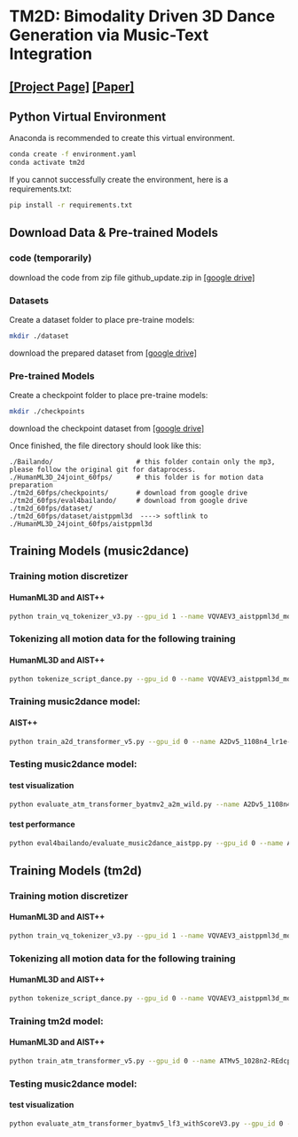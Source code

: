 # TM2D: Bimodality Driven 3D Dance Generation via Music-Text Integration
## [[Project Page]](https://garfield-kh.github.io/TM2D/) [[Paper]](https://arxiv.org/abs/2304.02419)

## Python Virtual Environment

Anaconda is recommended to create this virtual environment.

```sh
conda create -f environment.yaml
conda activate tm2d
```

If you cannot successfully create the environment, here is a requirements.txt:
```sh
pip install -r requirements.txt
```

## Download Data & Pre-trained Models

### code (temporarily) 
download the code from zip file github_update.zip in [[google drive]](https://drive.google.com/drive/folders/1gtIcMORHwEIM61bZi-gGbEZWVahrGzMq?usp=sharing) 

### Datasets
Create a dataset folder to place pre-traine models:
```sh
mkdir ./dataset
```
download the prepared dataset from [[google drive]](https://drive.google.com/drive/folders/1gtIcMORHwEIM61bZi-gGbEZWVahrGzMq?usp=sharing)

### Pre-trained Models
Create a checkpoint folder to place pre-traine models:
```sh
mkdir ./checkpoints
```
download the checkpoint dataset from [[google drive]](https://drive.google.com/drive/folders/1gtIcMORHwEIM61bZi-gGbEZWVahrGzMq?usp=sharing)

Once finished, the file directory should look like this:  
  ```
  ./Bailando/                     # this folder contain only the mp3, please follow the original git for dataprocess.
  ./HumanML3D_24joint_60fps/      # this folder is for motion data preparation 
  ./tm2d_60fps/checkpoints/       # download from google drive
  ./tm2d_60fps/eval4bailando/     # download from google drive
  ./tm2d_60fps/dataset/
  ./tm2d_60fps/dataset/aistppml3d  ----> softlink to ./HumanML3D_24joint_60fps/aistppml3d
  ```

## Training Models (music2dance)

### Training motion discretizer 
#### HumanML3D and AIST++
```sh
python train_vq_tokenizer_v3.py --gpu_id 1 --name VQVAEV3_aistppml3d_motion_1003_d3 --dataset_name aistppml3d --batch_size 512 --n_resblk 3 --n_down=3 --start_dis_epoch 300 --window_size 128 --save_every_e 2
```

### Tokenizing all motion data for the following training
#### HumanML3D and AIST++ 
```sh
python tokenize_script_dance.py --gpu_id 0 --name VQVAEV3_aistppml3d_motion_1003_d3 --dataset_name aistppml3d --which_vqvae E0310 --n_resblk 3 --n_down=3 --window_size 128
```

### Training music2dance model:
#### AIST++
```sh
python train_a2d_transformer_v5.py --gpu_id 0 --name A2Dv5_1108n4_lr1e-4 --dataset_name aistppml3d --which_vqvae E0310 --tokenizer_name VQVAEV3_aistppml3d_motion_1003_d3 --tokenizer_name_motion VQVAEV3_aistppml3d_motion_1003_d3_E0310 --proj_share_weight --n_enc_layers 6 --n_dec_layers 6 --d_model 512 --d_inner_hid 2048 --lambda_a2d 1 --save_every_e 3 --max_epoch 50 --lr 1e-4
```

### Testing music2dance model:
#### test visualization 
```sh
python evaluate_atm_transformer_byatmv2_a2m_wild.py --name A2Dv5_1108n4_lr1e-4 --eval_mode vis --which_vqvae E0310 --which_epoch E0021 --slidwindow_overlap 1 --ext atmv2-a2d-wild-E0021-overlap1 --tokenizer_name VQVAEV3_aistppml3d_motion_1003_d3 --dataset_name aistppml3d --num_results 1 --repeat_times 1 --sample --text_file ./input.txt --t2m_v2 --proj_share_weight --n_enc_layers 6 --n_dec_layers 6 --n_down=3 --d_model 512 --d_inner_hid 2048  --tokenizer_name_motion VQVAEV3_aistppml3d_motion_1003_d3_E0310
```
#### test performance 
```sh
python eval4bailando/evaluate_music2dance_aistpp.py --gpu_id 0 --name A2Dv5_1108n4_lr1e-4 --eval_mode metric --which_vqvae E0310 --dataset_name aistppml3d --ext atmv2-a2d --tokenizer_name VQVAEV3_aistppml3d_motion_1003_d3 --tokenizer_name_motion VQVAEV3_aistppml3d_motion_1003_d3_E0310 --proj_share_weight --n_enc_layers 6 --n_dec_layers 6 --n_down=3 --d_model 512 --d_inner_hid 2048 --num_results 50 --repeat_times 1 --sample --eval_epoch 36
```

 
## Training Models (tm2d)

### Training motion discretizer 
#### HumanML3D and AIST++
```sh
python train_vq_tokenizer_v3.py --gpu_id 1 --name VQVAEV3_aistppml3d_motion_1003_d3 --dataset_name aistppml3d --batch_size 512 --n_resblk 3 --n_down=3 --start_dis_epoch 300 --window_size 128 --save_every_e 2
```

### Tokenizing all motion data for the following training
#### HumanML3D and AIST++ 
```sh
python tokenize_script_dance.py --gpu_id 0 --name VQVAEV3_aistppml3d_motion_1003_d3 --dataset_name aistppml3d --which_vqvae E0190 --n_resblk 3 --n_down=3 --window_size 128
```

### Training tm2d model:
#### HumanML3D and AIST++ 
```sh
python train_atm_transformer_v5.py --gpu_id 0 --name ATMv5_1028n2-REdcpu --dataset_name aistppml3d --which_vqvae E0190 --tokenizer_name VQVAEV3_aistppml3d_motion_1003_d3 --tokenizer_name_motion VQVAEV3_aistppml3d_motion_1003_d3_E0190 --proj_share_weight --n_enc_layers 4 --n_dec_layers 4 --d_model 512 --d_inner_hid 1024 --lambda_a2d 1e-1 --lambda_t2m 1 --save_every_e 5 --max_epoch 50 --lr 2e-4
```

### Testing music2dance model:
#### test visualization 
```sh
python evaluate_atm_transformer_byatmv5_lf3_withScoreV3.py --gpu_id 0 --name ATMv5_1028n2-REdcpu --eval_mode vis_all --which_vqvae E0190 --which_epoch E0020 --ext atmv5-lf3-1103a1-r1s-ws-E0020 --tokenizer_name VQVAEV3_aistppml3d_motion_1003_d3 --dataset_name aistppml3d --num_results 1 --repeat_times 1 --sample --text_file ./input.txt --proj_share_weight --n_enc_layers 4 --n_dec_layers 4  --n_down=3 --d_model 512 --d_inner_hid 1024 --tokenizer_name_motion VQVAEV3_aistppml3d_motion_1003_d3_E0190
```

 

